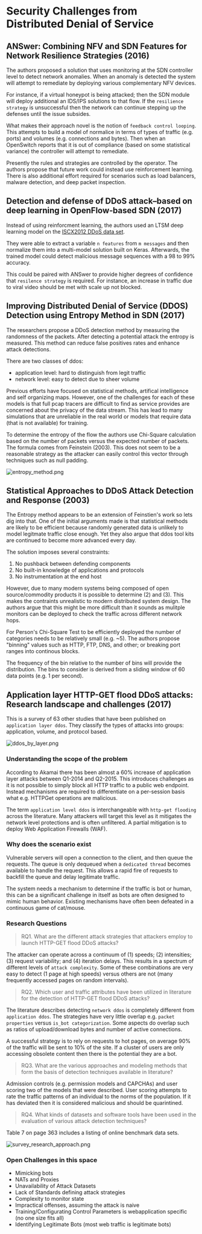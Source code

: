 # Security Challenges from Distributed Denial of Service

## ANSwer: Combining NFV and SDN Features for Network Resilience Strategies (2016)

The authors proposed a solution that uses monitoring at the SDN controller level to detect network anomalies. When an anomaly is detected the system will attempt to remediate by deploying various complementary NFV devices.

For instance, if a virtual honeypot is being attacked; then the SDN module will deploy additional an IDS/IPS solutions to that flow. If the `resilience strategy` is unsuccessful then the network can continue stepping up the defenses until the issue subsides.

What makes their approach novel is the notion of `feedback control looping`. This attempts to build a model of normalice in terms of types of traffic (e.g. ports) and volumes (e.g. connections and bytes). Then when an OpenSwitch reports that it is out of compliance (based on some statistical variance) the controller will attempt to remediate.

Presently the rules and strategies are controlled by the operator. The authors propose that future work could instead use reinforcement learning. There is also additional effort required for scenarios such as load balancers, malware detection, and deep packet inspection.

## Detection and defense of DDoS attack–based on deep learning in OpenFlow‐based SDN (2017)

Instead of using reinforcment learning, the authors used an LTSM deep learning model on the [ISCX2012 DDoS data set](https://www.unb.ca/cic/datasets/ids-2017.html).

They were able to extract a variable `n features` from `m messages` and then normalize them into a multi-model solution built on Keras. Afterwards, the trained model could detect malicious message sequences with a 98 to 99% accuracy.

This could be paired with ANSwer to provide higher degrees of confidence that `resilence strategy` is required. For instance, an increase in traffic due to viral video should be met with scale up not blocked.

## Improving Distributed Denial of Service (DDOS) Detection using Entropy Method in SDN (2017)

The researchers propose a DDoS detection method by measuring the randomness of the packets. After detecting a potential attack the entropy is measured. This method can reduce false positives rates and enhance attack detections.

There are two classes of ddos:

- application level: hard to distinguish from legit traffic
- network level: easy to detect due to sheer volume

Previous efforts have focused on statistical methods, artifical intelligence and self organizing maps. However, one of the challenges for each of these models is that full pcap tracers are difficult to find as service provides are concerned about the privacy of the data stream. This has lead to many simulations that are unreliable in the real world or models that require data (that is not available) for training.

To determine the entropy of the flow the authors use Chi-Square calculation based on the number of packets versus the expected number of packets. The formula comes from Feinstein (2003). This does not seem to be a reasonable strategy as the attacker can easily control this vector through techniques such as null padding.

![entropy_method.png](entropy_method.png)

## Statistical Approaches to DDoS Attack Detection and Response (2003)

The Entropy method appears to be an extension of Feinstien's work so lets dig into that. One of the initial arguments made is that statistical methods are likely to be efficient because randomly generated data is unlikely to model legitmate traffic close enough. Yet they also argue that ddos tool kits are continued to become more advanced every day.

The solution imposes several constraints:

1. No pushback between defending components
2. No built-in knowledge of applications and protocols
3. No instrumentation at the end host

However, due to many modern systems being composed of open source/commodity products it is possible to determine (2) and (3). This makes the contraints unrealistic to modern distributed system design. The authors argue that this might be more difficult than it sounds as mulitple monitors can be deployed to check the traffic across different network hops.

For Person's Chi-Square Test to be efficiently deployed the number of categories needs to be relatively small (e.g. ~5). The authors propose "binning" values such as HTTP, FTP, DNS, and other; or breaking port ranges into continous blocks.

The frequency of the bin relative to the number of bins will provide the distribution. The bins to consider is derived from a sliding window of 60 data points (e.g. 1 per second).

## Application layer HTTP-GET flood DDoS attacks: Research landscape and challenges (2017)

This is a survey of 63 other studies that have been published on `application layer ddos`. They classify the types of attacks into groups: application, volume, and protocol based.

![ddos_by_layer.png](ddos_by_layer.png)

### Understanding the scope of the problem

According to Akamai there has been almost a 60% increase of application layer attacks between Q1-2014 and Q2-2015. This introduces challenges as it is not possible to simply block all HTTP traffic to a public web endpoint. Instead mechanisms are required to differentiate on a per-session basis what e.g. HTTPGet operations are malicious.

The term `application level ddos` is interchangeable with `http-get flooding` across the literature. Many attackers will target this level as it mitigates the network level protections and is often unfiltered. A partial mitigation is to deploy Web Application Firewalls (WAF).

### Why does the scenario exist

Vulnerable servers will open a connection to the client, and then queue the requests. The queue is only dequeued when a `dedicated thread` becomes available to handle the request. This allows a rapid fire of requests to backfill the queue and delay legitimate traffic.

The system needs a mechanism to determine if the traffic is bot or human, this can be a significant challenge in itself as bots are often designed to mimic human behavior. Existing mechanisms have often been defeated in a continuous game of cat/mouse.

### Research Questions

> RQ1. What are the different attack strategies that attackers employ to launch HTTP-GET flood DDoS attacks?

The attacker can operate across a continuum of (1) speeds; (2) intensities; (3) request variability; and (4) iteration delays. This results in a spectrum of different levels of `attack complexity`. Some of these combinations are very easy to detect (1 page at high speeds) versus others are not (many frequently accessed pages on random intervals).

> RQ2. Which user and traffic attributes have been utilized in literature for the detection of HTTP-GET flood DDoS attacks?

The literature describes detecting `network ddos` is completely different from `application ddos`. The strategies have very little overlap e.g. `packet properties` versus `is_bot categorization`. Some aspects do overlap such as ratios of upload/download bytes and number of active connections.

A successful strategy is to rely on requests to hot pages, on average 90% of the traffic will be sent to 10% of the site. If a cluster of users are only accessing obsolete content then there is the potential they are a bot.

> RQ3. What are the various approaches and modeling methods that form the basis of detection techniques available in literature?

Admission controls (e.g. permission models and CAPCHAs) and user scoring two of the models that were described. User scoring attempts to rate the traffic patterns of an individual to the norms of the population. If it has deviated then it is considered malicious and should be quarintined.

> RQ4. What kinds of datasets and software tools have been used in the evaluation of various attack detection techniques?

Table 7 on page 363 includes a listing of online benchmark data sets.

![survey_research_approach.png](survey_research_approach.png)

### Open Challenges in this space

- Mimicking bots
- NATs and Proxies
- Unavailability of Attack Datasets
- Lack of Standards defining attack strategies
- Complexity to monitor state
- Impractical offenses, assuming the attack is naive
- Training/Configurating Control Parameters is webapplication specific (no one size fits all)
- Identifying Legitimate Bots (most web traffic is legitimate bots)
